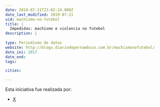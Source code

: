 ```yaml
---
date: 2019-07-21T23:02:24.000Z
date_last_modified: 2019-07-21
uid: machismo-no-futebol
title: |
  Impedidas: machismo e violencia no futebol
description: |
  
type: Periodismo de datos
website: http://blogs.diariodepernambuco.com.br/machismonofutebol/
date_ini: 2017
date_end: 
tags:

cities: 

---
```


Esta iniciativa fue realizada por:

- [X](/organizaciones/diario-de-pernambuco)
